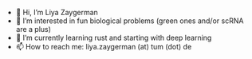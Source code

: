 - 👋 Hi, I’m Liya Zaygerman
- 👀 I’m interested in fun biological problems (green ones and/or scRNA are a plus)
- 🌱 I’m currently learning rust and starting with deep learning
- 📫 How to reach me: liya.zaygerman (at) tum (dot) de
